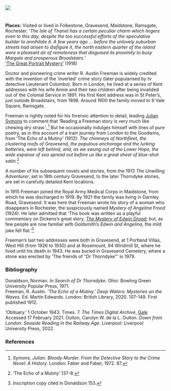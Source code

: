 <a href="https://www.kent-maps.online"><img src="https://kent-map.github.io/mdpress/juncture/ve-button.png"></a>
<param ve-config title=" R. Austin Freeman (1862-1943)" author="Carolyn Oulton" layout="vtl" banner="https://upload.wikimedia.org/wikipedia/commons/1/18/College_Road%2C_Maidstone%2C_1866.jpg">

<param ve-entity eid="Q375314" aliases="Folkestone">
<param ve-entity eid="Q676689" aliases="Gravesend">
<param ve-entity eid="Q213180" aliases="Maidstone">
<param ve-entity eid="Q736439" aliases="Ramsgate">
<param ve-entity eid="Q507517" aliases="Rochester">
<param ve-entity eid="Q590422" aliases="The Isle of Thanet">
<param ve-entity eid="Q618045" aliases="Margate">
<param ve-entity eid="Q922739" aliases="Broadstairs">
<param ve-entity eid="Q7595373" aliases="St Peter’s">
<param ve-entity eid="Q107339017" aliases="9 Vale Square">
<param ve-entity eid="Q838965" aliases="Northfleet">
<param ve-entity eid="Q107339038" aliases="Darnley Road">
<param ve-entity eid="Q107339044" aliases="Portland Villas, West Hill">
<param ve-entity eid="Q107339048" aliases=" Rosemount, 94 Windmill St">
<param ve-entity eid="Q107339052" aliases="Gravesend Cemetery">
<param ve-entity eid="Q107339062" aliases="Harbour Inn">
<param ve-entity eid="Q107339066" aliases="The Mariner">
<param ve-entity eid="Q107339071" aliases="The Ship">

#

**Places:** Visited or lived in Folkestone, Gravesend, Maidstone, Ramsgate, Rochester.
_‘The Isle of Thanet has a certain peculiar charm which lingers even to this day, despite the too successful efforts of the speculative builder to annihilate it. A few years ago … before the unlovely suburban streets had arisen to disfigure it, the north eastern quarter of the island wore a pleasant air of remoteness that disguised its proximity to busy Margate and prosperous Broadstairs.’_    
[‘The Great Portrait Mystery’](http://gutenberg.net.au/ebooks05/0500471.txt) (1918)   
<param ve-image url="https://upload.wikimedia.org/wikipedia/commons/c/c3/Isle_of_Thanet_-_Rutupiae.jpg" label="Isle of Thanet" attribution="William Barlow, Public domain, via Wikimedia Commons">
<param ve-image url="https://upload.wikimedia.org/wikipedia/commons/f/f8/The_fort%2C_Margate%2C_England-LCCN2002697071.jpg" label="The Fort, Margate" attribution="Photochrom Print Collection, Public domain, via Wikimedia Commons">
<param ve-image url="https://upload.wikimedia.org/wikipedia/commons/c/cb/Broadstairs.jpg" label="Broadstairs Harbour" attribution="User: (WT-shared) Bh518 at  wts wikivoyage, Public domain, via Wikimedia Commons">
<param ve-map center="Q590422" zoom="10">
<param ve-map center="Q618045" zoom="10">
<param ve-map center="Q922739" zoom="10">

Doctor and pioneering crime writer R. Austin Freeman is widely credited with the invention of the ‘inverted’ crime story (later popularised by tv detective Lieutenant Columbo). Born in London, he lived at a series of Kent addresses with his wife Annie and their two children after being invalided out of the Colonial Service in 1891.
His first Kent address was in St Peter’s, just outside Broadstairs, from 1896. Around 1900 the family moved to 9 Vale Square, Ramsgate.  
<param ve-map center="Q7595373" zoom="10">
<param ve-map center="Q922739" zoom="10">
<param ve-map center="Q107339017" zoom="10">

Freeman is rightly noted for his forensic attention to detail, leading [Julian Symons](/20c/20c-symons-biography) to comment that ‘Reading a Freeman story is very much like chewing dry straw.’_[^ref1] But he occasionally indulges himself with lines of pure poetry, as in this account of a train journey from London to the Goodwins, from ‘The Echo of a Mutiny’ (1912):
_The chimneys of Northfleet, the clustering roofs of Gravesend, the populous anchorage and the lurking batteries, were left behind, and, as we swung out of the Lower Hope, the wide expanse of sea spread out before us like a great sheet of blue-shot satin._[^ref2] 
<param ve-image url="https://upload.wikimedia.org/wikipedia/commons/0/0f/Northfleet_Power_Station2.jpg" label="The chimneys of Northfleet" attribution="Pterre, CC BY-SA 3.0, via Wikimedia Commons">

A number of his subsequent novels and stories, from the 1913 _The Unwilling Adventurer_, set in 18th century Gravesend, to the later Thorndyke stories, are set in carefully detailed Kent locations. 
<param ve-map center="Q676689" zoom="15">

In 1915 Freeman joined the Royal Army Medical Corps in Maidstone, from which he was discharged in 1919. By 1921 the family was living in Darnley Road, Gravesend. It was here that Freeman wrote his story of a woman who disappears in Rochester, the suspiciously named _Mystery of Angelina Frood_ (1924). He later admitted that ‘This book was written as a playful commentary on Dickens’s great story, [_The Mystery of Edwin Drood_](/dickens/edwin-drood-curated-walk); but, as few people are now familiar with Goldsmith’s _Edwin and Angelina_, the mild joke fell flat.’[^ref3] 
<param ve-image url="https://upload.wikimedia.org/wikipedia/commons/f/f5/The_History_of_the_Maidstone_Companies%2C_Royal_Army_Medical_Corps_%28Volunteers%29_-_by_Frederick_J._Wood_%281907%29_%2814598183990%29.jpg" label="The History of the Maidstone Companies, Royal Army Medical Corps (Volunteers) - by Frederick J. Wood (1907)" attribution="Internet Archive Book Images, No restrictions, via Wikimedia Commons">
<param ve-image url="https://upload.wikimedia.org/wikipedia/commons/5/59/Gravesend_Clock_Tower_postcard.jpg" label="Gravesend Clock Tower Postcard, 7 august 1907" attribution="Unknown author, Public domain, via Wikimedia Commons">
<param ve-map center="Q213180" zoom="12">
<param ve-map center="Q107339038" zoom="12">
<param ve-map center="Q507517" zoom="12">

Freeman’s last two addresses were both in Gravesend, at 1 Portland Villas, West Hill (from 1926 to 1930) and at Rosemount, 94 Windmill St, where he lived until his death in 1943. He was buried in Gravesend Cemetery, where a stone was erected by 'The friends of "Dr Thorndyke"' in 1979.
<param ve-map center="Q107339044" zoom="15">
<param ve-map center="Q107339048" zoom="15">
<param ve-map center="Q107339052" zoom="15">



### Bibliography

Donaldson, Norman. _In Search of Dr Thorndyke._ Ohio: Bowling Green University Popular Press, 1971.   
Freeman, R. Austin. _‘The Echo of a Mutiny.’ Deep Waters: Mysteries on the Waves._ Ed. Martin Edwards. London: British Library, 2020. 107-149. First published 1912.   

‘Obituary.’ 1 October 1943. Times. 7. _The Times Digital Archive_, [Gale](link.gale.com/apps/doc/CS119618881/GDCS?u=ccc_uni&sid=GDCS&xid=c53573ce.) Accessed 17 February 2021.
Oulton, Carolyn W. de la L. Oulton. _Down from London: Seaside Reading in the Railway Age_. Liverpool: Liverpool University Press, 2022.

### References

[^ref1]:   _Symons, Julian. Bloody Murder. From the Detective Story to the Crime Novel: A History._ London: Faber and Faber, 1972. 87.
[^ref2]:  ‘The Echo of a Mutiny’ 137-8.  
[^ref3]:  Inscription copy cited in Donaldson 153.     

